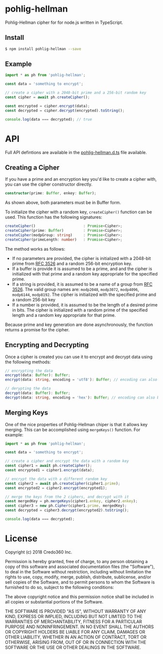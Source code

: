 # pohlig-hellman

Pohlig-Hellman cipher for for node.js written in TypeScript.

## Install
```sh
$ npm install pohlig-hellman --save
```

## Example
```JavaScript
import * as ph from 'pohlig-hellman';

const data = 'something to encrypt';

// create a cipher with a 2048-bit prime and a 256-bit random key
const cipher = await ph.createCipher();

const encrypted = cipher.encrypt(data);
const decrypted = cipher.decrypt(encrypted).toString();

console.log(data === decrypted); // true
```

# API
Full API defintions are available in the [pohlig-hellman.d.ts](https://github.com/herculesinc/pohlig-hellman/blob/master/pohlig-hellman.d.ts) file available.

## Creating a Cipher
If you have a prime and an encryption key you'd like to create a cipher with, you can use the cipher constructor directly.
```TypeScript
constructor(prime: Buffer, enkey: Buffer);
```
As shown above, both parameters must be in Buffer form.

To initialize the cipher with a random key, `createCipher()` function can be used. This function has the following signatures:
```TypeScript
createCipher()                      : Promise<Cipher>;
createCipher(prime: Buffer)         : Promise<Cipher>;
createCipher(modpGroup: string)     : Promise<Cipher>;
createCipher(primeLength: number)   : Promise<Cipher>;
```
The method works as follows:
* If no parameters are provided, the cipher is initialized with a 2048-bit prime from [RFC 3526](https://tools.ietf.org/html/rfc3526) and a random 256-bit encryption key.
* If a buffer is provide it is assumed to be a prime, and and the cipher is initialized with that prime and a random key appropriate for the specified prime.
* If a string is provided, it is assumed to be a name of a group from [RFC 3526](https://tools.ietf.org/html/rfc3526). The valid group names are: `modp2048`, `modp3072`, `modp4096`, `modp6144`, `modp8192`. The cipher is initialized with the specified prime and a random 256-bit key
* If a number is provided, it is assumed to be the length of a desired prime in bits. The cipher is initialized with a random prime of the specified length and a random key appropriate for that prime.

Because prime and key generation are done asynchronously, the function returns a promise for the cipher.

## Encrypting and Decrypting
Once a cipher is created you can use it to encrypt and decrypt data using the following methods:

```TypeScript
// encrypting the data
encrypt(data: Buffer): Buffer;
encrypt(data: string, encoding = 'utf8'): Buffer; // encoding can also be 'hex' or 'base64'

// derypting the data
decrypt(data: Buffer): Buffer;
decrypt(data: string, encoding = 'hex'): Buffer; // encoding can also be 'base64'
```

## Merging Keys
One of the nice properties of Pohlig-Hellman chiper is that it allows key merging. This can be accomplished using `mergeKeys()` function. For example:

```TypeScript
import * as ph from 'pohlig-hellman';

const data = 'something to encrypt';

// create a cipher and encrypt the data with a random key
const cipher1 = await ph.createCipher();
const encrypted1 = cipher1.encrypt(data);

// encrypt the data with a different random key
const cipher2 = await ph.createCipher(cipher1.prime);
const encrypted2 = cipher2.encrypt(encrypted1);

// merge the keys from the 2 ciphers, and decrypt with it
const mergedKey = ph.mergeKeys(cipher1.enkey, cipher2.enkey);
const cipher3 = new ph.Cipher(cipher1.prime, mergedKey);
const decrypted = cipher3.decrypt(encrypted2).toString();

console.log(data === decrypted);

```

# License
Copyright (c) 2018 Credo360 Inc.

Permission is hereby granted, free of charge, to any person obtaining a copy of this software and associated documentation files (the "Software"), to deal in the Software without restriction, including without limitation the rights to use, copy, modify, merge, publish, distribute, sublicense, and/or sell copies of the Software, and to permit persons to whom the Software is furnished to do so, subject to the following conditions:

The above copyright notice and this permission notice shall be included in all copies or substantial portions of the Software.

THE SOFTWARE IS PROVIDED "AS IS", WITHOUT WARRANTY OF ANY KIND, EXPRESS OR IMPLIED, INCLUDING BUT NOT LIMITED TO THE WARRANTIES OF MERCHANTABILITY, FITNESS FOR A PARTICULAR PURPOSE AND NONINFRINGEMENT. IN NO EVENT SHALL THE AUTHORS OR COPYRIGHT HOLDERS BE LIABLE FOR ANY CLAIM, DAMAGES OR OTHER LIABILITY, WHETHER IN AN ACTION OF CONTRACT, TORT OR OTHERWISE, ARISING FROM, OUT OF OR IN CONNECTION WITH THE SOFTWARE OR THE USE OR OTHER DEALINGS IN THE SOFTWARE.